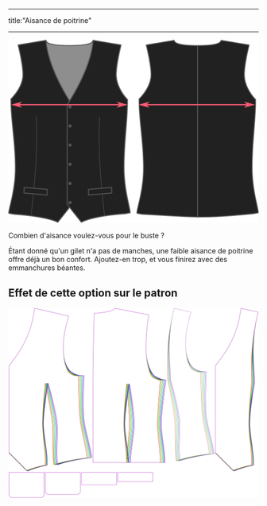 - - -
title:"Aisance de poitrine"
- - -

![Aisance de poitrine](chestease.svg)

Combien d'aisance voulez-vous pour le buste ?

<Note>

Étant donné qu'un gilet n'a pas de manches, une faible aisance de poitrine offre déjà un bon confort. Ajoutez-en trop, et vous finirez avec des emmanchures béantes.

</Note>

## Effet de cette option sur le patron

![Cette image montre l'effet de cette option en superposant plusieurs variantes qui ont une valeur différente pour cette option](wahid_chestease_sample.svg "Effet de cette option sur le modèle")
